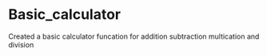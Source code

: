 # Basic_calculator
Created a basic calculator funcation for addition subtraction multication and division
